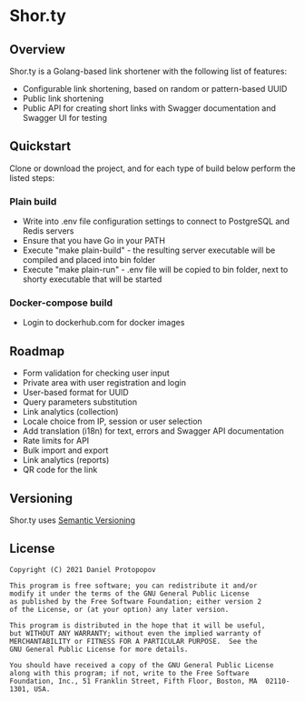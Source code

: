 # Shor.ty

## Overview

Shor.ty is a Golang-based link shortener with the following list of features:

* Configurable link shortening, based on random or pattern-based UUID
* Public link shortening
* Public API for creating short links with Swagger documentation and Swagger UI for testing

## Quickstart

Clone or download the project, and for each type of build below perform the listed steps:

### Plain build
* Write into .env file configuration settings to connect to PostgreSQL and Redis servers
* Ensure that you have Go in your PATH  
* Execute "make plain-build" - the resulting server executable will be compiled and placed into bin folder
* Execute "make plain-run" - .env file will be copied to bin folder, next to shorty executable that will be started

### Docker-compose build
* Login to dockerhub.com for docker images

## Roadmap
* Form validation for checking user input
* Private area with user registration and login
* User-based format for UUID
* Query parameters substitution
* Link analytics (collection)
* Locale choice from IP, session or user selection 
* Add translation (i18n) for text, errors and Swagger API documentation
* Rate limits for API
* Bulk import and export
* Link analytics (reports)
* QR code for the link

## Versioning

Shor.ty uses [Semantic Versioning](http://semver.org/)

## License

    Copyright (C) 2021 Daniel Protopopov

    This program is free software; you can redistribute it and/or
    modify it under the terms of the GNU General Public License
    as published by the Free Software Foundation; either version 2
    of the License, or (at your option) any later version.

    This program is distributed in the hope that it will be useful,
    but WITHOUT ANY WARRANTY; without even the implied warranty of
    MERCHANTABILITY or FITNESS FOR A PARTICULAR PURPOSE.  See the
    GNU General Public License for more details.

    You should have received a copy of the GNU General Public License
    along with this program; if not, write to the Free Software
    Foundation, Inc., 51 Franklin Street, Fifth Floor, Boston, MA  02110-1301, USA.